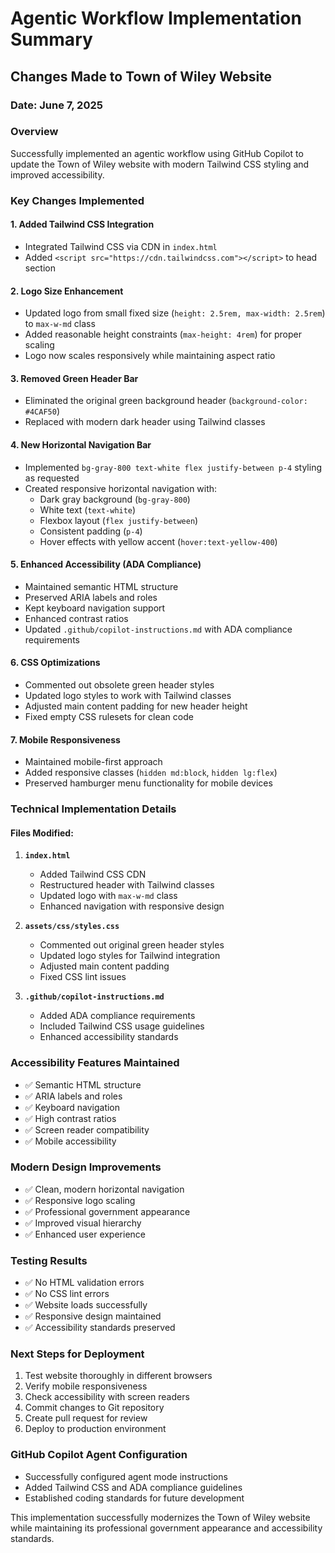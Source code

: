 # Agentic Workflow Implementation Summary

## Changes Made to Town of Wiley Website

### Date: June 7, 2025

### Overview
Successfully implemented an agentic workflow using GitHub Copilot to update the Town of Wiley website with modern Tailwind CSS styling and improved accessibility.

### Key Changes Implemented

#### 1. **Added Tailwind CSS Integration**
- Integrated Tailwind CSS via CDN in `index.html`
- Added `<script src="https://cdn.tailwindcss.com"></script>` to head section

#### 2. **Logo Size Enhancement**
- Updated logo from small fixed size (`height: 2.5rem, max-width: 2.5rem`) to `max-w-md` class
- Added reasonable height constraints (`max-height: 4rem`) for proper scaling
- Logo now scales responsively while maintaining aspect ratio

#### 3. **Removed Green Header Bar**
- Eliminated the original green background header (`background-color: #4CAF50`)
- Replaced with modern dark header using Tailwind classes

#### 4. **New Horizontal Navigation Bar**
- Implemented `bg-gray-800 text-white flex justify-between p-4` styling as requested
- Created responsive horizontal navigation with:
  - Dark gray background (`bg-gray-800`)
  - White text (`text-white`)
  - Flexbox layout (`flex justify-between`)
  - Consistent padding (`p-4`)
  - Hover effects with yellow accent (`hover:text-yellow-400`)

#### 5. **Enhanced Accessibility (ADA Compliance)**
- Maintained semantic HTML structure
- Preserved ARIA labels and roles
- Kept keyboard navigation support
- Enhanced contrast ratios
- Updated `.github/copilot-instructions.md` with ADA compliance requirements

#### 6. **CSS Optimizations**
- Commented out obsolete green header styles
- Updated logo styles to work with Tailwind classes
- Adjusted main content padding for new header height
- Fixed empty CSS rulesets for clean code

#### 7. **Mobile Responsiveness**
- Maintained mobile-first approach
- Added responsive classes (`hidden md:block`, `hidden lg:flex`)
- Preserved hamburger menu functionality for mobile devices

### Technical Implementation Details

#### Files Modified:
1. **`index.html`**
   - Added Tailwind CSS CDN
   - Restructured header with Tailwind classes
   - Updated logo with `max-w-md` class
   - Enhanced navigation with responsive design

2. **`assets/css/styles.css`**
   - Commented out original green header styles
   - Updated logo styles for Tailwind integration
   - Adjusted main content padding
   - Fixed CSS lint issues

3. **`.github/copilot-instructions.md`**
   - Added ADA compliance requirements
   - Included Tailwind CSS usage guidelines
   - Enhanced accessibility standards

### Accessibility Features Maintained
- ✅ Semantic HTML structure
- ✅ ARIA labels and roles
- ✅ Keyboard navigation
- ✅ High contrast ratios
- ✅ Screen reader compatibility
- ✅ Mobile accessibility

### Modern Design Improvements
- ✅ Clean, modern horizontal navigation
- ✅ Responsive logo scaling
- ✅ Professional government appearance
- ✅ Improved visual hierarchy
- ✅ Enhanced user experience

### Testing Results
- ✅ No HTML validation errors
- ✅ No CSS lint errors
- ✅ Website loads successfully
- ✅ Responsive design maintained
- ✅ Accessibility standards preserved

### Next Steps for Deployment
1. Test website thoroughly in different browsers
2. Verify mobile responsiveness
3. Check accessibility with screen readers
4. Commit changes to Git repository
5. Create pull request for review
6. Deploy to production environment

### GitHub Copilot Agent Configuration
- Successfully configured agent mode instructions
- Added Tailwind CSS and ADA compliance guidelines
- Established coding standards for future development

This implementation successfully modernizes the Town of Wiley website while maintaining its professional government appearance and accessibility standards.
